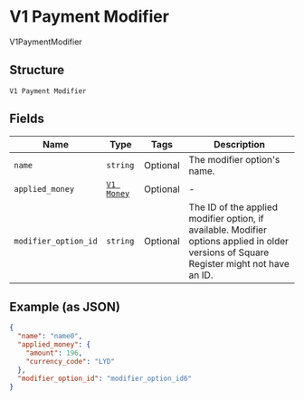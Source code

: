 
# V1 Payment Modifier

V1PaymentModifier

## Structure

`V1 Payment Modifier`

## Fields

| Name | Type | Tags | Description |
|  --- | --- | --- | --- |
| `name` | `string` | Optional | The modifier option's name. |
| `applied_money` | [`V1 Money`](../../doc/models/v1-money.md) | Optional | - |
| `modifier_option_id` | `string` | Optional | The ID of the applied modifier option, if available. Modifier options applied in older versions of Square Register might not have an ID. |

## Example (as JSON)

```json
{
  "name": "name0",
  "applied_money": {
    "amount": 196,
    "currency_code": "LYD"
  },
  "modifier_option_id": "modifier_option_id6"
}
```

